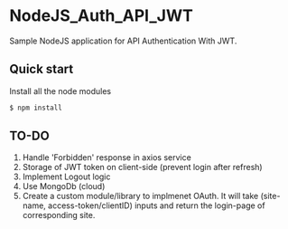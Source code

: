 # NodeJS_Auth_API_JWT
Sample NodeJS application for API Authentication With JWT.

## Quick start
Install all the node modules
``` bash
$ npm install
```

## TO-DO
1. Handle 'Forbidden' response in axios service
2. Storage of JWT token on client-side (prevent login after refresh)
3. Implement Logout logic
4. Use MongoDb (cloud)
5. Create a custom module/library to implmenet OAuth. It will take (site-name, access-token/clientID) inputs and return the login-page of corresponding site.